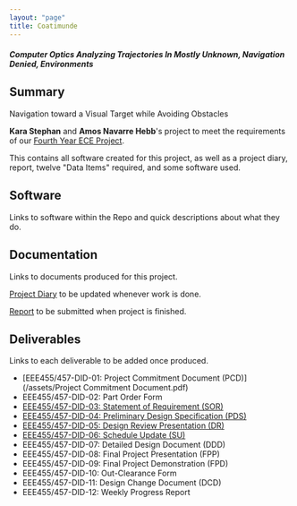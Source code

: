```yaml
---
layout: "page"
title: Coatimunde
---
```


##### Computer Optics Analyzing Trajectories In Mostly Unknown, Navigation Denied, Environments

## Summary
Navigation toward a Visual Target while Avoiding Obstacles

**Kara Stephan** and **Amos Navarre Hebb**'s project to meet the requirements of our [Fourth Year ECE Project](http://projects.segfaults.net).

This contains all software created for this project, as well as a project diary, report, twelve "Data Items" required, and some software used.

## Software

Links to software within the Repo and quick descriptions about what they do.

## Documentation

Links to documents produced for this project.

[Project Diary](/coatimunde/index.html) to be updated whenever work is done.

[Report]() to be submitted when project is finished.

## Deliverables

Links to each deliverable to be added once produced.

* [EEE455/457-DID-01: Project Commitment Document (PCD)](/assets/Project Commitment Document.pdf)
* EEE455/457-DID-02: Part Order Form
* [EEE455/457-DID-03: Statement of Requirement (SOR)](/assets/SORHebbStephan.pdf)
* [EEE455/457-DID-04: Preliminary Design Specification (PDS)](/assets/PrelimDesignHebbStephan.pdf)
* [EEE455/457-DID-05: Design Review Presentation (DR)](/assets/DesignOverviewHebbStephan.pdf)
* [EEE455/457-DID-06: Schedule Update (SU)](/assets/ScheduleUpdateHebbStephan.pdf)
* EEE455/457-DID-07: Detailed Design Document (DDD)
* EEE455/457-DID-08: Final Project Presentation (FPP)
* EEE455/457-DID-09: Final Project Demonstration (FPD)
* EEE455/457-DID-10: Out-Clearance Form
* EEE455/457-DID-11: Design Change Document (DCD)
* EEE455/457-DID-12: Weekly Progress Report

